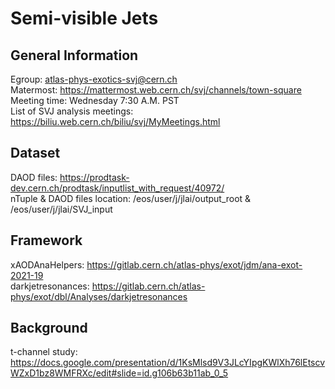 # Semi-visible Jets

## General Information
Egroup: atlas-phys-exotics-svj@cern.ch \
Matermost: https://mattermost.web.cern.ch/svj/channels/town-square \
Meeting time: Wednesday 7:30 A.M. PST \
List of SVJ analysis meetings: https://biliu.web.cern.ch/biliu/svj/MyMeetings.html

## Dataset
DAOD files: https://prodtask-dev.cern.ch/prodtask/inputlist_with_request/40972/ \
nTuple & DAOD files location: /eos/user/j/jlai/output_root & /eos/user/j/jlai/SVJ_input

## Framework
xAODAnaHelpers: https://gitlab.cern.ch/atlas-phys/exot/jdm/ana-exot-2021-19 \
darkjetresonances: https://gitlab.cern.ch/atlas-phys/exot/dbl/Analyses/darkjetresonances 

## Background
t-channel study: https://docs.google.com/presentation/d/1KsMlsd9V3JLcYIpgKWlXh76lEtscvWZxD1bz8WMFRXc/edit#slide=id.g106b63b11ab_0_5 
